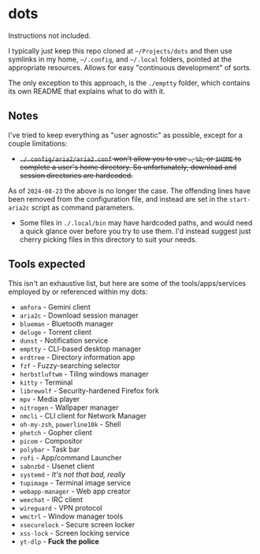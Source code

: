 # dots
Instructions not included.

I typically just keep this repo cloned at `~/Projects/dots` and then use symlinks in
my home, `~/.config`, and `~/.local` folders, pointed at the appropriate resources.
Allows for easy "continuous development" of sorts.

The only exception to this approach, is the `./emptty` folder, which contains its own
README that explains what to do with it.

## Notes

I've tried to keep everything as "user agnostic" as possible, except for a couple
limitations:

- ~~`./.config/aria2/aria2.conf` won't allow you to use `~`, `%h`, or `$HOME` to complete
a user's home directory. So unfortunately, download and session directories are
hardcoded.~~

As of `2024-08-23` the above is no longer the case. The offending lines have been removed
from the configuration file, and instead are set in the `start-aria2c` script as
command parameters.

- Some files in `./.local/bin` may have hardcoded paths, and would need a quick
glance over before you try to use them. I'd instead suggest just cherry picking files
in this directory to suit your needs.

## Tools expected

This isn't an exhaustive list, but here are some of the tools/apps/services employed by
or referenced within my dots:

- `amfora` - Gemini client
- `aria2c` - Download session manager
- `blueman` - Bluetooth manager
- `deluge` - Torrent client
- `dunst` - Notification service
- `emptty` - CLI-based desktop manager
- `erdtree` - Directory information app
- `fzf` - Fuzzy-searching selector
- `herbstluftwm` - Tiling windows manager
- `kitty` - Terminal
- `librewolf` - Security-hardened Firefox fork
- `mpv` - Media player
- `nitrogen` - Wallpaper manager
- `nmcli` - CLI client for Network Manager
- `oh-my-zsh`, `powerline10k` - Shell
- `phetch` - Gopher client
- `picom` - Compositor
- `polybar` - Task bar
- `rofi` - App/command Launcher
- `sabnzbd` - Usenet client
- `systemd` - *It's not that bad, really*
- `tupimage` - Terminal image service
- `webapp-manager` - Web app creator
- `weechat` - IRC client
- `wireguard` - VPN protocol
- `wmctrl` - Window manager tools
- `xsecurelock` - Secure screen locker
- `xss-lock` - Screen locking service
- `yt-dlp` - **Fuck the police**
